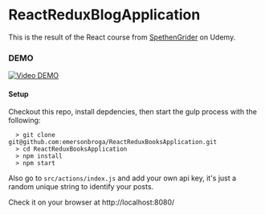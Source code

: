 # ReactReduxBlogApplication

This is the result of the React course from [SpethenGrider](https://github.com/StephenGrider) on Udemy. 

### DEMO ###

[![Video DEMO](http://s3.emerson.link/prints/2016-04-03-024701.jpg)](http://s3.emerson.link/prints/2016-04-03-023943.mp4)

#### Setup #####
Checkout this repo, install depdencies, then start the gulp process with the following:

```
  > git clone git@github.com:emersonbroga/ReactReduxBooksApplication.git
  > cd ReactReduxBooksApplication
  > npm install
  > npm start
```

Also go to ```src/actions/index.js``` and add your own api key, it's just a random unique string to identify your posts.

Check it on your browser at http://localhost:8080/

